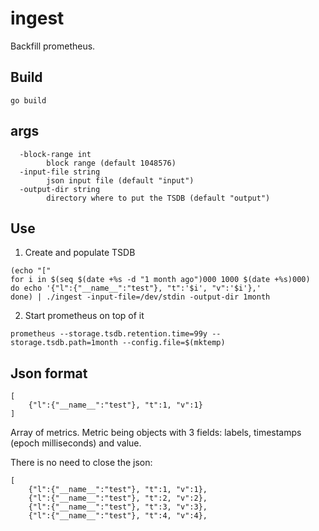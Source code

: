 # ingest

Backfill prometheus.

## Build

`
go build
`

## args

```
  -block-range int
        block range (default 1048576)
  -input-file string
        json input file (default "input")
  -output-dir string
        directory where to put the TSDB (default "output")
```

## Use

1. Create and populate TSDB

```
(echo "["
for i in $(seq $(date +%s -d "1 month ago")000 1000 $(date +%s)000)
do echo '{"l":{"__name__":"test"}, "t":'$i', "v":'$i'},'
done) | ./ingest -input-file=/dev/stdin -output-dir 1month
```

2. Start prometheus on top of it

```
prometheus --storage.tsdb.retention.time=99y --storage.tsdb.path=1month --config.file=$(mktemp)
```

## Json format

```
[
    {"l":{"__name__":"test"}, "t":1, "v":1}
]
```

Array of metrics. Metric being objects with 3 fields: labels, timestamps (epoch
milliseconds) and value.

There is no need to close the json:

```
[
    {"l":{"__name__":"test"}, "t":1, "v":1},
    {"l":{"__name__":"test"}, "t":2, "v":2},
    {"l":{"__name__":"test"}, "t":3, "v":3},
    {"l":{"__name__":"test"}, "t":4, "v":4},
```
